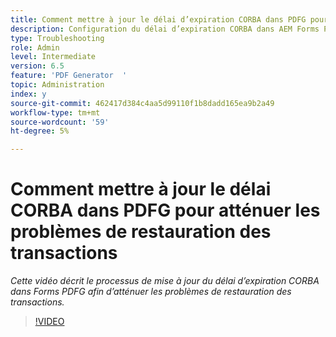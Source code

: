 ```yaml
---
title: Comment mettre à jour le délai d’expiration CORBA dans PDFG pour atténuer les problèmes de restauration des transactions ?
description: Configuration du délai d’expiration CORBA dans AEM Forms PDF Generator pour résoudre les problèmes liés à la restauration des transactions
type: Troubleshooting
role: Admin
level: Intermediate
version: 6.5
feature: 'PDF Generator  '
topic: Administration
index: y
source-git-commit: 462417d384c4aa5d99110f1b8dadd165ea9b2a49
workflow-type: tm+mt
source-wordcount: '59'
ht-degree: 5%

---
```



# Comment mettre à jour le délai CORBA dans PDFG pour atténuer les problèmes de restauration des transactions

*Cette vidéo décrit le processus de mise à jour du délai d’expiration CORBA dans Forms PDFG afin d’atténuer les problèmes de restauration des transactions.*

>[!VIDEO](https://video.tv.adobe.com/v/335512?quality=9&learn=on)